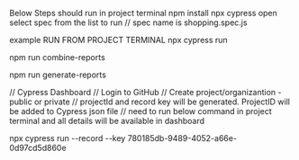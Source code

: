 Below Steps should run in project terminal
npm install
npx cypress open
select spec from the list to run // spec name is shopping.spec.js

example RUN FROM PROJECT TERMINAL
npx cypress run

npm run combine-reports

npm run generate-reports

// Cypress Dashboard
// Login to GitHub
// Create project/organizantion - public or private
// projectId and record key will be generated. ProjectID will be added to Cypress json file
// need to run below command in project terminal and all details will be available in dashboard

npx cypress run --record --key 780185db-9489-4052-a66e-0d97cd5d860e
